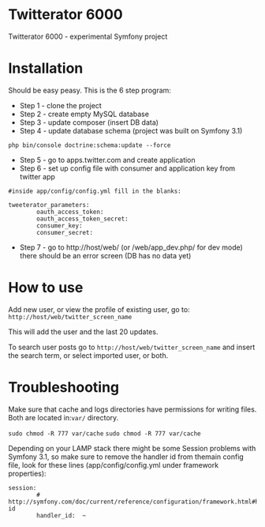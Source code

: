 # Twitterator 6000

Twitterator 6000 - experimental Symfony project

# Installation

Should be easy peasy. This is the 6 step program:
- Step 1 - clone the project 
- Step 2 - create empty MySQL database
- Step 3 - update composer (insert DB data)
- Step 4 - update database schema (project was built on Symfony 3.1)

```php bin/console doctrine:schema:update --force```

- Step 5 - go to apps.twitter.com and create application
- Step 6 - set up config file with consumer and application key from twitter app

```
#inside app/config/config.yml fill in the blanks:

tweeterator_parameters:
        oauth_access_token:
        oauth_access_token_secret:
        consumer_key:
        consumer_secret:
```
 
- Step 7 - go to http://host/web/ (or /web/app_dev.php/ for dev mode) there should be an error screen (DB has no data yet)

# How to use

Add new user, or view the profile of existing user, go to:
``` http://host/web/twitter_screen_name ``` 

This will add the user and the last 20 updates.

To search user posts go to ```http://host/web/twitter_screen_name``` and insert the search term, or select imported user, or both. 

# Troubleshooting

Make sure that cache and logs directories have permissions for writing files. Both are located in:```var/``` directory.

```sudo chmod -R 777 var/cache``` 
```sudo chmod -R 777 var/cache``` 

Depending on your LAMP stack there might be some Session problems with Symfony 3.1, so make sure to remove the handler id from themain config file, look for these lines (app/config/config.yml under framework properties):
```
session:
        # http://symfony.com/doc/current/reference/configuration/framework.html#handler-id
        handler_id:  ~ 
``` 
